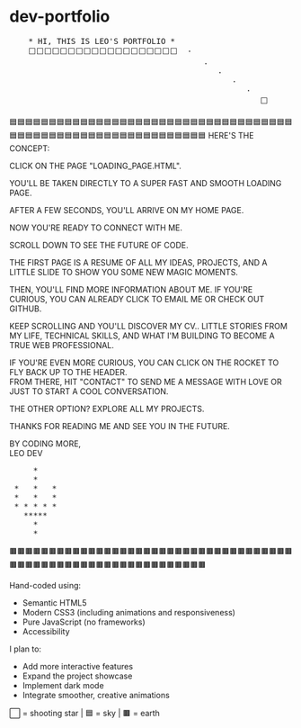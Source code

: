 # dev-portfolio
<pre>
    * HI, THIS IS LEO'S PORTFOLIO * 
    ⬜⬜⬜⬜⬜⬜⬜⬜⬜⬜⬜⬜⬜⬜⬜⬜⬜⬜⬜  ·
                                         ·
                                            ·
                                               ·
                                                  ·
                                                     ⬜
</pre>
🟦🟦🟦🟦🟦🟦🟦🟦🟦🟦🟦🟦🟦🟦🟦🟦🟦🟦🟦🟦🟦🟦🟦🟦🟦🟦🟦🟦🟦🟦🟦🟦🟦🟦🟦🟦🟦🟦🟦🟦🟦🟦🟦🟦🟦🟦🟦🟦🟦🟦🟦🟦🟦🟦🟦🟦🟦🟦🟦🟦🟦
HERE'S THE CONCEPT:

CLICK ON THE PAGE "LOADING_PAGE.HTML".

YOU'LL BE TAKEN DIRECTLY TO A SUPER FAST AND SMOOTH LOADING PAGE.

AFTER A FEW SECONDS, YOU'LL ARRIVE ON MY HOME PAGE.

NOW YOU'RE READY TO CONNECT WITH ME.

SCROLL DOWN TO SEE THE FUTURE OF CODE.
 
THE FIRST PAGE IS A RESUME OF ALL MY IDEAS, PROJECTS, AND A LITTLE SLIDE TO SHOW YOU SOME NEW MAGIC MOMENTS.

THEN, YOU'LL FIND MORE INFORMATION ABOUT ME.
IF YOU'RE CURIOUS, YOU CAN ALREADY CLICK TO EMAIL ME OR CHECK OUT GITHUB.

KEEP SCROLLING AND YOU'LL DISCOVER MY CV.. LITTLE STORIES FROM MY LIFE, TECHNICAL SKILLS, AND WHAT I'M BUILDING TO BECOME A TRUE WEB PROFESSIONAL.

IF YOU'RE EVEN MORE CURIOUS, YOU CAN CLICK ON THE ROCKET TO FLY BACK UP TO THE HEADER.  
FROM THERE, HIT "CONTACT" TO SEND ME A MESSAGE WITH LOVE OR JUST TO START A COOL CONVERSATION.

THE OTHER OPTION? EXPLORE ALL MY PROJECTS.

THANKS FOR READING ME AND SEE YOU IN THE FUTURE.

BY CODING MORE,  
LEO DEV
<pre>
     *    
     *    
 *   *   *
 *   *   *
 * * * * *
   *****  
     *    
     *
</pre>
🟫🟫🟫🟫🟫🟫🟫🟫🟫🟫🟫🟫🟫🟫🟫🟫🟫🟫🟫🟫🟫🟫🟫🟫🟫🟫🟫🟫🟫🟫🟫🟫🟫🟫🟫🟫🟫🟫🟫🟫🟫🟫🟫🟫🟫🟫🟫🟫🟫🟫🟫🟫🟫🟫🟫🟫🟫🟫🟫🟫🟫

Hand-coded using:
- Semantic HTML5
- Modern CSS3 (including animations and responsiveness)
- Pure JavaScript (no frameworks)
- Accessibility


I plan to:
- Add more interactive features
- Expand the project showcase
- Implement dark mode
- Integrate smoother, creative animations

⬜ = shooting star | 🟦 = sky | 🟫 = earth
